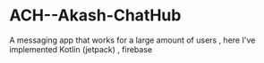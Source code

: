 # ACH--Akash-ChatHub
A messaging app that works for a large amount of users , here I've implemented Kotlin (jetpack) , firebase 
